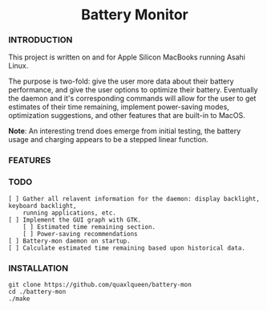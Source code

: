 <h1 align="center">Battery Monitor</h1>

### INTRODUCTION

This project is written on and for Apple Silicon MacBooks running Asahi Linux. 

The purpose is two-fold: give the user more data about their battery performance, and give the user options to optimize their battery. 
Eventually the daemon and it's corresponding commands will allow for the user to get estimates of their time remaining, implement 
power-saving modes, optimization suggestions, and other features that are built-in to MacOS.

**Note**: An interesting trend does emerge from initial testing, the battery usage and charging appears to be a stepped linear function.

### FEATURES

### TODO
    [ ] Gather all relavent information for the daemon: display backlight, keyboard backlight, 
        running applications, etc.
    [ ] Implement the GUI graph with GTK.
        [ ] Estimated time remaining section.
        [ ] Power-saving recommendations
    [ ] Battery-mon daemon on startup.
    [ ] Calculate estimated time remaining based upon historical data.

### INSTALLATION
    git clone https://github.com/quaxlqueen/battery-mon
    cd ./battery-mon
    ./make
